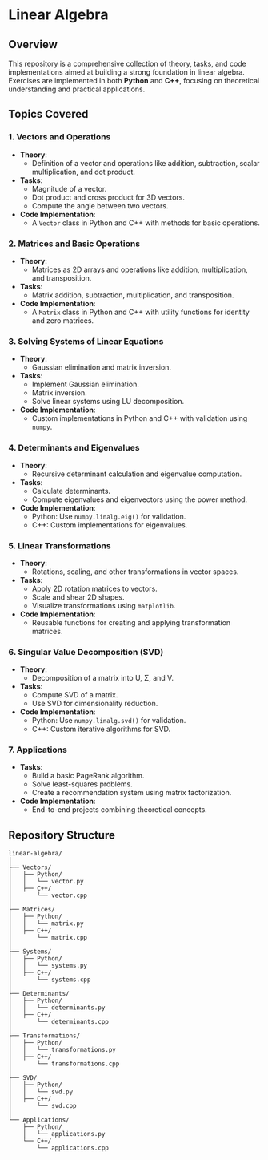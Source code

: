 # Linear Algebra

## Overview
This repository is a comprehensive collection of theory, tasks, and code implementations aimed at building a strong foundation in linear algebra. Exercises are implemented in both **Python** and **C++**, focusing on theoretical understanding and practical applications.

## Topics Covered
### 1. **Vectors and Operations**
- **Theory**:
  - Definition of a vector and operations like addition, subtraction, scalar multiplication, and dot product.
- **Tasks**:
  - Magnitude of a vector.
  - Dot product and cross product for 3D vectors.
  - Compute the angle between two vectors.
- **Code Implementation**:
  - A `Vector` class in Python and C++ with methods for basic operations.

### 2. **Matrices and Basic Operations**
- **Theory**:
  - Matrices as 2D arrays and operations like addition, multiplication, and transposition.
- **Tasks**:
  - Matrix addition, subtraction, multiplication, and transposition.
- **Code Implementation**:
  - A `Matrix` class in Python and C++ with utility functions for identity and zero matrices.

### 3. **Solving Systems of Linear Equations**
- **Theory**:
  - Gaussian elimination and matrix inversion.
- **Tasks**:
  - Implement Gaussian elimination.
  - Matrix inversion.
  - Solve linear systems using LU decomposition.
- **Code Implementation**:
  - Custom implementations in Python and C++ with validation using `numpy`.

### 4. **Determinants and Eigenvalues**
- **Theory**:
  - Recursive determinant calculation and eigenvalue computation.
- **Tasks**:
  - Calculate determinants.
  - Compute eigenvalues and eigenvectors using the power method.
- **Code Implementation**:
  - Python: Use `numpy.linalg.eig()` for validation.
  - C++: Custom implementations for eigenvalues.

### 5. **Linear Transformations**
- **Theory**:
  - Rotations, scaling, and other transformations in vector spaces.
- **Tasks**:
  - Apply 2D rotation matrices to vectors.
  - Scale and shear 2D shapes.
  - Visualize transformations using `matplotlib`.
- **Code Implementation**:
  - Reusable functions for creating and applying transformation matrices.

### 6. **Singular Value Decomposition (SVD)**
- **Theory**:
  - Decomposition of a matrix into U, Σ, and V.
- **Tasks**:
  - Compute SVD of a matrix.
  - Use SVD for dimensionality reduction.
- **Code Implementation**:
  - Python: Use `numpy.linalg.svd()` for validation.
  - C++: Custom iterative algorithms for SVD.

### 7. **Applications**
- **Tasks**:
  - Build a basic PageRank algorithm.
  - Solve least-squares problems.
  - Create a recommendation system using matrix factorization.
- **Code Implementation**:
  - End-to-end projects combining theoretical concepts.

## Repository Structure
```plaintext
linear-algebra/
│
├── Vectors/
│   ├── Python/
│   │   └── vector.py
│   ├── C++/
│       └── vector.cpp
│
├── Matrices/
│   ├── Python/
│   │   └── matrix.py
│   ├── C++/
│       └── matrix.cpp
│
├── Systems/
│   ├── Python/
│   │   └── systems.py
│   ├── C++/
│       └── systems.cpp
│
├── Determinants/
│   ├── Python/
│   │   └── determinants.py
│   ├── C++/
│       └── determinants.cpp
│
├── Transformations/
│   ├── Python/
│   │   └── transformations.py
│   ├── C++/
│       └── transformations.cpp
│
├── SVD/
│   ├── Python/
│   │   └── svd.py
│   ├── C++/
│       └── svd.cpp
│
└── Applications/
    ├── Python/
    │   └── applications.py
    └── C++/
        └── applications.cpp
